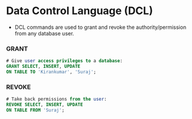 # **Data Control Language (DCL)**

- DCL commands are used to grant and revoke the authority/permission from any database user.

### **GRANT**

```sql
# Give user access privileges to a database:
GRANT SELECT, INSERT, UPDATE
ON TABLE TO 'Kirankumar', 'Suraj';
```

### **REVOKE**

```sql
# Take back permissions from the user:
REVOKE SELECT, INSERT, UPDATE
ON TABLE FROM 'Suraj';
```
